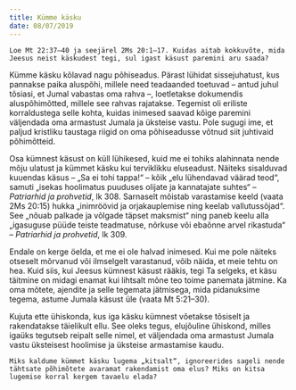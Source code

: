 ```yaml
---
title: Kümme käsku
date: 08/07/2019
---
```


`Loe Mt 22:37–40 ja seejärel 2Ms 20:1–17. Kuidas aitab kokkuvõte, mida Jeesus neist käskudest tegi, sul igast käsust paremini aru saada?`

Kümme käsku kõlavad nagu põhiseadus. Pärast lühidat sissejuhatust, kus pannakse paika aluspõhi, millele need teadaanded toetuvad – antud juhul tõsiasi, et Jumal vabastas oma rahva –, loetletakse dokumendis aluspõhimõtted, millele see rahvas rajatakse. Tegemist oli eriliste korraldustega selle kohta, kuidas inimesed saavad kõige paremini väljendada oma armastust Jumala ja üksteise vastu. Pole sugugi ime, et paljud kristliku taustaga riigid on oma põhiseadusse võtnud siit juhtivaid põhimõtteid.

Osa kümnest käsust on küll lühikesed, kuid me ei tohiks alahinnata nende mõju ulatust ja kümmet käsku kui terviklikku eluseadust. Näiteks sisalduvad kuuendas käsus – „Sa ei tohi tappa!“ – kõik „elu lühendavad väärad teod“, samuti „isekas hoolimatus puuduses olijate ja kannatajate suhtes“ – _Patriarhid ja prohvetid_, lk 308. Sarnaselt mõistab varastamise keeld (vaata
2Ms 20:15) hukka „inimröövid ja orjakauplemise ning keelab vallutussõjad“. See „nõuab palkade ja võlgade täpset maksmist“ ning paneb keelu alla „igasuguse püüde teiste teadmatuse, nõrkuse või ebaõnne arvel rikastuda“ – _Patriarhid ja prohvetid_, lk 309.

Endale on kerge öelda, et me ei ole halvad inimesed. Kui me pole näiteks otseselt mõrvanud või ilmselgelt varastanud, võib näida, et meie tehtu on hea. Kuid siis, kui Jeesus kümnest käsust rääkis, tegi Ta selgeks, et käsu täitmine on midagi enamat kui lihtsalt mõne teo toime panemata jätmine. Ka oma mõtete, ajendite ja selle tegemata jätmisega, mida pidanuksime tegema, astume Jumala käsust üle (vaata Mt 5:21–30).

Kujuta ette ühiskonda, kus iga käsku kümnest võetakse tõsiselt ja rakendatakse täielikult ellu. See oleks tegus, elujõuline ühiskond, milles igaüks tegutseb reipalt selle nimel, et väljendada oma armastust Jumala vastu üksteisest hoolimise ja üksteise armastamise kaudu.

`Miks kaldume kümmet käsku lugema „kitsalt“, ignoreerides sageli nende tähtsate põhimõtete avaramat rakendamist oma elus? Miks on kitsa lugemise korral kergem tavaelu elada?`

